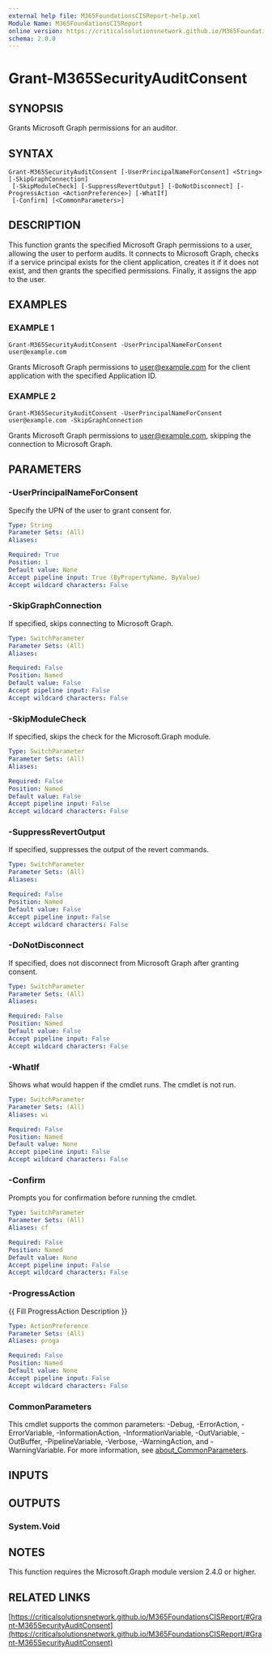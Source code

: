 ```yaml
---
external help file: M365FoundationsCISReport-help.xml
Module Name: M365FoundationsCISReport
online version: https://criticalsolutionsnetwork.github.io/M365FoundationsCISReport/#Grant-M365SecurityAuditConsent
schema: 2.0.0
---
```


# Grant-M365SecurityAuditConsent

## SYNOPSIS
Grants Microsoft Graph permissions for an auditor.

## SYNTAX

```
Grant-M365SecurityAuditConsent [-UserPrincipalNameForConsent] <String> [-SkipGraphConnection]
 [-SkipModuleCheck] [-SuppressRevertOutput] [-DoNotDisconnect] [-ProgressAction <ActionPreference>] [-WhatIf]
 [-Confirm] [<CommonParameters>]
```

## DESCRIPTION
This function grants the specified Microsoft Graph permissions to a user, allowing the user to perform audits.
It connects to Microsoft Graph, checks if a service principal exists for the client application, creates it if it does not exist, and then grants the specified permissions.
Finally, it assigns the app to the user.

## EXAMPLES

### EXAMPLE 1
```
Grant-M365SecurityAuditConsent -UserPrincipalNameForConsent user@example.com
```

Grants Microsoft Graph permissions to user@example.com for the client application with the specified Application ID.

### EXAMPLE 2
```
Grant-M365SecurityAuditConsent -UserPrincipalNameForConsent user@example.com -SkipGraphConnection
```

Grants Microsoft Graph permissions to user@example.com, skipping the connection to Microsoft Graph.

## PARAMETERS

### -UserPrincipalNameForConsent
Specify the UPN of the user to grant consent for.

```yaml
Type: String
Parameter Sets: (All)
Aliases:

Required: True
Position: 1
Default value: None
Accept pipeline input: True (ByPropertyName, ByValue)
Accept wildcard characters: False
```

### -SkipGraphConnection
If specified, skips connecting to Microsoft Graph.

```yaml
Type: SwitchParameter
Parameter Sets: (All)
Aliases:

Required: False
Position: Named
Default value: False
Accept pipeline input: False
Accept wildcard characters: False
```

### -SkipModuleCheck
If specified, skips the check for the Microsoft.Graph module.

```yaml
Type: SwitchParameter
Parameter Sets: (All)
Aliases:

Required: False
Position: Named
Default value: False
Accept pipeline input: False
Accept wildcard characters: False
```

### -SuppressRevertOutput
If specified, suppresses the output of the revert commands.

```yaml
Type: SwitchParameter
Parameter Sets: (All)
Aliases:

Required: False
Position: Named
Default value: False
Accept pipeline input: False
Accept wildcard characters: False
```

### -DoNotDisconnect
If specified, does not disconnect from Microsoft Graph after granting consent.

```yaml
Type: SwitchParameter
Parameter Sets: (All)
Aliases:

Required: False
Position: Named
Default value: False
Accept pipeline input: False
Accept wildcard characters: False
```

### -WhatIf
Shows what would happen if the cmdlet runs.
The cmdlet is not run.

```yaml
Type: SwitchParameter
Parameter Sets: (All)
Aliases: wi

Required: False
Position: Named
Default value: None
Accept pipeline input: False
Accept wildcard characters: False
```

### -Confirm
Prompts you for confirmation before running the cmdlet.

```yaml
Type: SwitchParameter
Parameter Sets: (All)
Aliases: cf

Required: False
Position: Named
Default value: None
Accept pipeline input: False
Accept wildcard characters: False
```

### -ProgressAction
{{ Fill ProgressAction Description }}

```yaml
Type: ActionPreference
Parameter Sets: (All)
Aliases: proga

Required: False
Position: Named
Default value: None
Accept pipeline input: False
Accept wildcard characters: False
```

### CommonParameters
This cmdlet supports the common parameters: -Debug, -ErrorAction, -ErrorVariable, -InformationAction, -InformationVariable, -OutVariable, -OutBuffer, -PipelineVariable, -Verbose, -WarningAction, and -WarningVariable. For more information, see [about_CommonParameters](http://go.microsoft.com/fwlink/?LinkID=113216).

## INPUTS

## OUTPUTS

### System.Void
## NOTES
This function requires the Microsoft.Graph module version 2.4.0 or higher.

## RELATED LINKS

[https://criticalsolutionsnetwork.github.io/M365FoundationsCISReport/#Grant-M365SecurityAuditConsent](https://criticalsolutionsnetwork.github.io/M365FoundationsCISReport/#Grant-M365SecurityAuditConsent)


